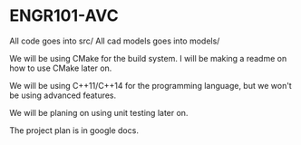 # ENGR101-AVC

All code goes into src/
All cad models goes into models/

We will be using CMake for the build system.
I will be making a readme on how to use CMake later on.

We will be using C++11/C++14 for the programming language, but we won't be using advanced features.

We will be planing on using unit testing later on.

The project plan is in google docs.
